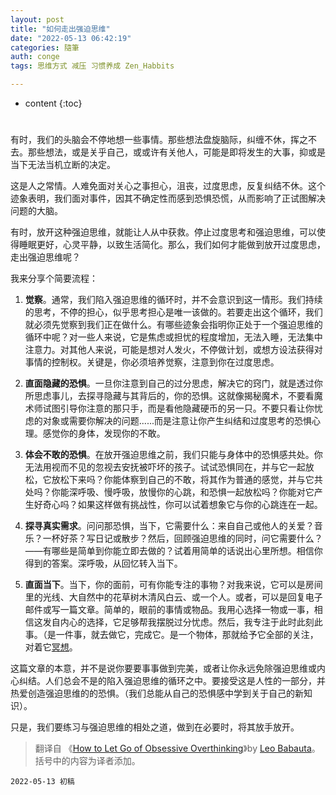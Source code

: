 ```yaml
---
layout: post
title: "如何走出强迫思维"
date: "2022-05-13 06:42:19"
categories: 隨筆
auth: conge
tags: 思维方式 减压 习惯养成 Zen_Habbits

---
```

* content
{:toc}

#

有时，我们的头脑会不停地想一些事情。那些想法盘旋脑际，纠缠不休，挥之不去。那些想法，或是关乎自己，或或许有关他人，可能是即将发生的大事，抑或是当下无法当机立断的决定。

这是人之常情。人难免面对关心之事担心，沮丧，过度思虑，反复纠结不休。这个迹象表明，我们面对事件，因其不确定性而感到恐惧恐慌，从而影响了正试图解决问题的大脑。

有时，放开这种强迫思维，就能让人从中获救。停止过度思考和强迫思维，可以使得睡眠更好，心灵平静，以致生活简化。那么，我们如何才能做到放开过度思虑，走出强迫思维呢？

我来分享个简要流程：





1. __觉察__。通常，我们陷入强迫思维的循环时，并不会意识到这一情形。我们持续的思考，不停的担心，似乎思考担心是唯一该做的。若要走出这个循环，我们就必须先觉察到我们正在做什么。有哪些迹象会指明你正处于一个强迫思维的循环中呢？对一些人来说，它是焦虑或担忧的程度增加，无法入睡，无法集中注意力。对其他人来说，可能是想对人发火，不停做计划，或想方设法获得对事情的控制权。关键是，你必须培养觉察，注意到你在过度思虑。

2. __直面隐藏的恐惧__。一旦你注意到自己的过分思虑，解决它的窍门，就是透过你所思虑事儿，去探寻隐藏与其背后的，你的恐惧。这就像揭秘魔术，不要看魔术师试图引导你注意的那只手，而是看他隐藏硬币的另一只。不要只看让你忧虑的对象或需要你解决的问题......而是注意让你产生纠结和过度思考的恐惧心理。感觉你的身体，发现你的不敢。
3. __体会不敢的恐惧__。在放开强迫思维之前，我们只能与身体中的恐惧感共处。你无法用视而不见的忽视去安抚被吓坏的孩子。试试恐惧同在，并与它一起放松，它放松下来吗？你能体察到自己的不敢，将其作为普通的感觉，并与它共处吗？你能深呼吸、慢呼吸，放慢你的心跳，和恐惧一起放松吗？你能对它产生好奇心吗？如果这样做有挑战性，你可以试着想象它与你的心跳连在一起。
4. __探寻真实需求__。问问那恐惧，当下，它需要什么：来自自己或他人的关爱？音乐？一杯好茶？写日记或散步？然后，回顾强迫思维的同时，问它需要什么？——有哪些是简单到你能立即去做的？试着用简单的话说出心里所想。相信你得到的答案。深呼吸，从回忆转入当下。

5. __直面当下__。当下，你的面前，可有你能专注的事物？对我来说，它可以是房间里的光线、大自然中的花草树木清风白云、或一个人。或者，可以是回复电子邮件或写一篇文章。简单的，眼前的事情或物品。我用心选择一物或一事，相信这发自内心的选择，它足够帮我摆脱过分忧虑。然后，我专注于此时此刻此事。（是一件事，就去做它，完成它。是一个物体，那就给予它全部的关注，对着它[冥想](/tag/#冥想)。

这篇文章的本意，并不是说你要要事事做到完美，或者让你永远免除强迫思维或内心纠结。人们总会不是的陷入强迫思维的循环之中。要接受这是人性的一部分，并热爱创造强迫思维的的恐惧。（我们总能从自己的恐惧感中学到关于自己的新知识）。

只是，我们要练习与强迫思维的相处之道，做到在必要时，将其放手放开。

> 翻译自 《[How to Let Go of Obsessive Overthinking](https://zenhabits.net/obsess/)》by [Leo Babauta](https://leobabauta.com/)。括号中的内容为译者添加。

```
2022-05-13 初稿
```
